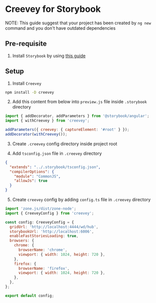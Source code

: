 # Creevey for Storybook

NOTE: This guide suggest that your project has been created by `ng new` command and you don't have outdated dependencies

## Pre-requisite

1. Install `Storybook` by using [this guide](https://storybook.js.org/docs/guides/guide-angular/)

## Setup

1. Install `Creevey`

```bash
npm install -D creevey
```

2. Add this content from below into `preview.js` file inside `.storybook` directory

```js
import { addDecorator, addParameters } from '@storybook/angular';
import { withCreevey } from 'creevey';

addParameters({ creevey: { captureElement: '#root' } });
addDecorator(withCreevey());
```

3. Create `.creevey` config directory inside project root

4. Add `tsconfig.json` file in `.creevey` directory

```json
{
  "extends": "../.storybook/tsconfig.json",
  "compilerOptions": {
    "module": "CommonJS",
    "allowJs": true
  }
}
```

5. Create `creevey` config by adding `config.ts` file in `.creevey` directory

```js
import 'zone.js/dist/zone-node';
import { CreeveyConfig } from 'creevey';

const config: CreeveyConfig = {
  gridUrl: 'http://localhost:4444/wd/hub',
  storybookUrl: 'http://localhost:6006',
  enableFastStoriesLoading: true,
  browsers: {
    chrome: {
      browserName: 'chrome',
      viewport: { width: 1024, height: 720 },
    },
    firefox: {
      browserName: 'firefox',
      viewport: { width: 1024, height: 720 },
    },
  },
};

export default config;
```
